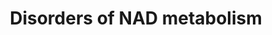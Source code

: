 ---
annotations:
- id: PW:0000013
  parent: disease pathway
  type: Pathway Ontology
  value: disease pathway
authors:
- Mareknoga
- Egonw
citedin: ''
communities:
- MetaKids
description: 'Disorders of Niacin and NAD Metabolism  '
last-edited: 2025-01-24
ndex: null
organisms:
- Homo sapiens
redirect_from:
- /index.php/Pathway:WP5506
- /instance/WP5506
- /instance/WP5506_r136300
revision: r136300
schema-jsonld:
- '@context': https://schema.org/
  '@id': https://wikipathways.github.io/pathways/WP5506.html
  '@type': Dataset
  creator:
    '@type': Organization
    name: WikiPathways
  description: 'Disorders of Niacin and NAD Metabolism  '
  keywords:
  - ' ADP-D-ribose'
  - ' NMN(+)'
  - ' cyclic ADP-D-ribose'
  - (R)-NADHX
  - (S)-NADHX
  - BST
  - CD38
  - NAD(+)
  - NAD(P)HX DEHYDRATASE
  - NAD(P)HX epimerase
  - NADH
  - NADSYNTHETASE 1
  - cyclo-NADHX
  - deamido-NAD(+)
  - nicotamide
  license: CC0
  name: Disorders of NAD metabolism
seo: CreativeWork
title: Disorders of NAD metabolism
wpid: WP5506
---